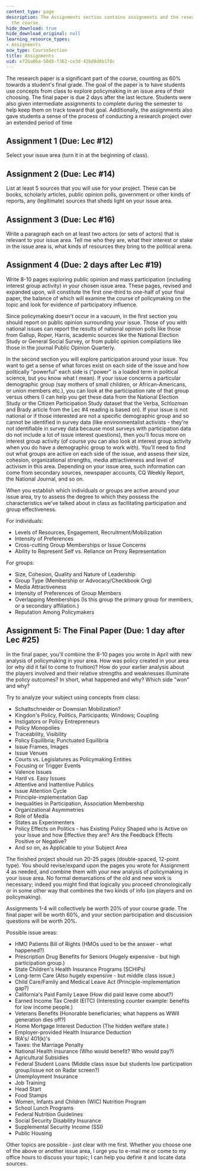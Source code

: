 ```yaml
---
content_type: page
description: The Assignments section contains assignments and the research paper for
  the course.
hide_download: true
hide_download_original: null
learning_resource_types:
- Assignments
ocw_type: CourseSection
title: Assignments
uid: e72ba0ba-50d8-f362-ce3d-42bd8d8b178c
---
```


The research paper is a significant part of the course, counting as 60% towards a student's final grade. The goal of the paper is to have students use concepts from class to explore policymaking in an issue area of their choosing. The final paper is due 2 days after the last lecture. Students were also given intermediate assignments to complete during the semester to help keep them on track toward that goal. Additionally, the assignments also gave students a sense of the process of conducting a research project over an extended period of time

Assignment 1 (Due: Lec #12)
---------------------------

Select your issue area (turn it in at the beginning of class).

Assignment 2 (Due: Lec #14)
---------------------------

List at least 5 sources that you will use for your project. These can be books, scholarly articles, public opinion polls, government or other kinds of reports, any (legitimate) sources that sheds light on your issue area.

Assignment 3 (Due: Lec #16)
---------------------------

Write a paragraph each on at least two actors (or sets of actors) that is relevant to your issue area. Tell me who they are, what their interest or stake in the issue area is, what kinds of resources they bring to the political arena.

Assignment 4 (Due: 2 days after Lec #19)
----------------------------------------

Write 8-10 pages exploring public opinion and mass participation (including interest group activity) in your chosen issue area. These pages, revised and expanded upon, will constitute the first one-third to one-half of your final paper, the balance of which will examine the course of policymaking on the topic and look for evidence of participatory influence.

Since policymaking doesn't occur in a vacuum, in the first section you should report on public opinion surrounding your issue. Those of you with national issues can report the results of national opinion polls like those from Gallup, Roper, Harris, academic sources like the National Election Study or General Social Survey, or from public opinion compilations like those in the journal Public Opinion Quarterly.

In the second section you will explore participation around your issue. You want to get a sense of what forces exist on each side of the issue and how politically "powerful" each side is ("power" is a loaded term in political science, but you know what I mean). If your issue concerns a particular demographic group (say mothers of small children, or African-Americans, or union members etc.), you can look at the participation rate of that group versus others (I can help you get these data from the National Election Study or the Citizen Participation Study dataset that the Verba, Schlozman and Brady article from the Lec #4 reading is based on). If your issue is not national or if those interested are not a specific demographic group and so cannot be identified in survey data (like environmentalist activists - they're not identifiable in survey data because most surveys with participation data do not include a lot of issue interest questions), then you'll focus more on interest group activity (of course you can also look at interest group activity when you do have a demographic group to work with). You'll need to find out what groups are active on each side of the issue, and assess their size, cohesion, organizational strengths, media attractiveness and level of activism in this area. Depending on your issue area, such information can come from secondary sources, newspaper accounts, CQ Weekly Report, the National Journal, and so on.

When you establish which individuals or groups are active around your issue area, try to assess the degree to which they possess the characteristics we've talked about in class as facilitating participation and group effectiveness.

For individuals:

*   Levels of Resources, Engagement, Recruitment/Mobilization
*   Intensity of Preferences
*   Cross-cutting Group Memberships or Issue Concerns
*   Ability to Represent Self vs. Reliance on Proxy Representation

For groups:

*   Size, Cohesion, Quality and Nature of Leadership
*   Group Type (Membership or Advocacy/Checkbook Org)
*   Media Attractiveness
*   Intensity of Preferences of Group Members
*   Overlapping Memberships (Is this group the primary group for members, or a secondary affiliation.)
*   Reputation Among Policymakers

Assignment 5: The Final Paper (Due: 1 day after Lec #25)
--------------------------------------------------------

In the final paper, you'll combine the 8-10 pages you wrote in April with new analysis of policymaking in your area. How was policy created in your area (or why did it fail to come to fruition)? How do your earlier analysis about the players involved and their relative strengths and weaknesses illuminate the policy outcomes? In short, what happened and why? Which side "won" and why?

Try to analyze your subject using concepts from class:

*   Schattschneider or Downsian Mobilization?
*   Kingdon's Policy, Politics, Participants; Windows; Coupling
*   Instigators or Policy Entrepreneurs
*   Policy Monopolies
*   Traceability, Visibility
*   Policy Equilibria; Punctuated Equilibria
*   Issue Frames, Images
*   Issue Venues
*   Courts vs. Legislatures as Policymaking Entities
*   Focusing or Trigger Events
*   Valence Issues
*   Hard vs. Easy Issues
*   Attentive and Inattentive Publics
*   Issue Attention Cycle
*   Principle-implementation Gap
*   Inequalities in Participation, Association Membership
*   Organizational Asymmetries
*   Role of Media
*   States as Experimenters
*   Policy Effects on Politics - has Existing Policy Shaped who is Active on your Issue and how Effective they are? Are the Feedback Effects Positive or Negative?
*   And so on, as Applicable to your Subject Area

The finished project should run 20-25 pages (double-spaced, 12-point type). You should revise/expand upon the pages you wrote for Assignment 4 as needed, and combine them with your new analysis of policymaking in your issue area. No formal demarcations of the old and new work is necessary; indeed you might find that logically you proceed chronologically or in some other way that combines the two kinds of info (on players and on policymaking).

Assignments 1-4 will collectively be worth 20% of your course grade. The final paper will be worth 60%, and your section participation and discussion questions will be worth 20%.

Possible issue areas:

*   HMO Patients Bill of Rights (HMOs used to be the answer - what happened?)
*   Prescription Drug Benefits for Seniors (Hugely expensive - but high participation group.)
*   State Children's Health Insurance Programs (SCHIPs)
*   Long-term Care (Also hugely expensive - but middle class issue.)
*   Child Care/Family and Medical Leave Act (Principle-implementation gap?)
*   California's Paid Family Leave (How did paid leave come about?)
*   Earned Income Tax Credit (EITC) (Interesting counter example: benefits for low income people.)
*   Veterans Benefits (Honorable beneficiaries; what happens as WWII generation dies off?)
*   Home Mortgage Interest Deduction (The hidden welfare state.)
*   Employer-provided Health Insurance Deduction
*   IRA's/ 401(k)'s
*   Taxes: the Marriage Penalty
*   National Health insurance (Who would benefit? Who would pay?)
*   Agricultural Subsidies
*   Federal Student Loans (Middle class issue but students low participation group/issue not on Radar screen?)
*   Unemployment Insurance
*   Job Training
*   Head Start
*   Food Stamps
*   Women, Infants and Children (WIC) Nutrition Program
*   School Lunch Programs
*   Federal Nutrition Guidelines
*   Social Security Disability Insurance
*   Supplemental Security Income (SSI)
*   Public Housing

Other topics are possible - just clear with me first. Whether you choose one of the above or another issue area, I urge you to e-mail me or come to my office hours to discuss your topic; I can help you define it and locate data sources.
